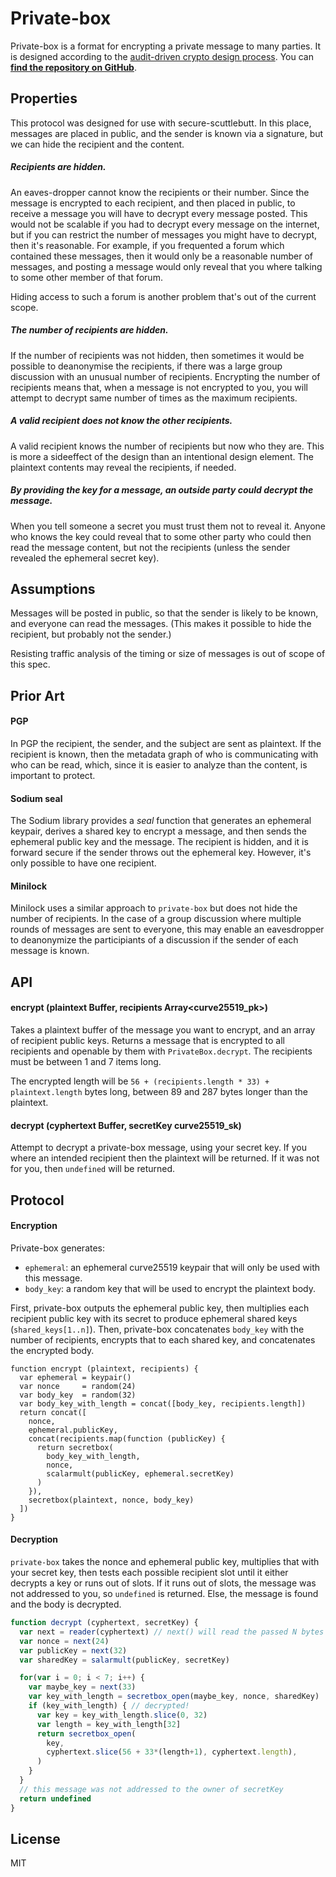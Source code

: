 # Private-box

Private-box is a format for encrypting a private message to many parties.
It is designed according to the [audit-driven crypto design process](https://github.com/crypto-browserify/crypto-browserify/issues/128).
You can **[find the repository on GitHub](https://github.com/auditdrivencrypto/private-box)**.

## Properties

This protocol was designed for use with secure-scuttlebutt.
In this place, messages are placed in public, and the sender is known via a signature,
but we can hide the recipient and the content.

##### **Recipients are hidden.**

An eaves-dropper cannot know the recipients or their number.
Since the message is encrypted to each recipient, and then placed in public,
to receive a message you will have to decrypt every message posted.
This would not be scalable if you had to decrypt every message on the internet,
but if you can restrict the number of messages you might have to decrypt,
then it's reasonable. For example, if you frequented a forum which contained these messages,
then it would only be a reasonable number of messages, and posting a message would only
reveal that you where talking to some other member of that forum.

Hiding access to such a forum is another problem that's out of the current scope.

##### **The number of recipients are hidden.**

If the number of recipients was not hidden, then sometimes it would be possible
to deanonymise the recipients, if there was a large group discussion with
an unusual number of recipients. Encrypting the number of recipients means that,
when a message is not encrypted to you, you will attempt to decrypt same number of times
as the maximum recipients.

##### **A valid recipient does not know the other recipients.**

A valid recipient knows the number of recipients but now who they are.
This is more a sideeffect of the design than an intentional design element.
The plaintext contents may reveal the recipients, if needed.

##### **By providing the key for a message, an outside party could decrypt the message.**

When you tell someone a secret you must trust them not to reveal it.
Anyone who knows the key could reveal that to some other party who could then read the message content,
but not the recipients (unless the sender revealed the ephemeral secret key).

## Assumptions

Messages will be posted in public, so that the sender is likely to be known,
and everyone can read the messages. (This makes it possible to hide the recipient,
but probably not the sender.)

Resisting traffic analysis of the timing or size of messages is out of scope of this spec.

## Prior Art

#### **PGP**

In PGP the recipient, the sender, and the subject are sent as plaintext.
If the recipient is known, then the metadata graph of who is communicating with who can be read,
which, since it is easier to analyze than the content, is important to protect.

#### **Sodium seal**

The Sodium library provides a _seal_ function that generates an ephemeral keypair,
derives a shared key to encrypt a message, and then sends the ephemeral public key and the message.
The recipient is hidden, and it is forward secure if the sender throws out the ephemeral key.
However, it's only possible to have one recipient.

#### **Minilock**

Minilock uses a similar approach to `private-box` but does not hide the
number of recipients. In the case of a group discussion where multiple rounds
of messages are sent to everyone, this may enable an eavesdropper to deanonymize
the participiants of a discussion if the sender of each message is known.

## API

#### **encrypt (plaintext Buffer, recipients Array<curve25519_pk>)**

Takes a plaintext buffer of the message you want to encrypt,
and an array of recipient public keys.
Returns a message that is encrypted to all recipients
and openable by them with `PrivateBox.decrypt`.
The recipients must be between 1 and 7 items long.

The encrypted length will be `56 + (recipients.length * 33) + plaintext.length` bytes long,
between 89 and 287 bytes longer than the plaintext.

#### **decrypt (cyphertext Buffer, secretKey curve25519_sk)**

Attempt to decrypt a private-box message, using your secret key.
If you where an intended recipient then the plaintext will be returned.
If it was not for you, then `undefined` will be returned.

## Protocol

#### **Encryption**

Private-box generates:

 - `ephemeral`: an ephemeral curve25519 keypair that will only be used with this message.
 - `body_key`: a random key that will be used to encrypt the plaintext body.

First, private-box outputs the ephemeral public key, then multiplies each recipient public key
with its secret to produce ephemeral shared keys (`shared_keys[1..n]`).
Then, private-box concatenates `body_key` with the number of recipients,
encrypts that to each shared key, and concatenates the encrypted body.

```
function encrypt (plaintext, recipients) {
  var ephemeral = keypair()
  var nonce     = random(24)
  var body_key  = random(32)
  var body_key_with_length = concat([body_key, recipients.length])
  return concat([
    nonce,
    ephemeral.publicKey,
    concat(recipients.map(function (publicKey) {
      return secretbox(
        body_key_with_length,
        nonce,
        scalarmult(publicKey, ephemeral.secretKey)
      )
    }),
    secretbox(plaintext, nonce, body_key)
  ])
}
```

#### **Decryption**

`private-box` takes the nonce and ephemeral public key,
multiplies that with your secret key, then tests each possible
recipient slot until it either decrypts a key or runs out of slots.
If it runs out of slots, the message was not addressed to you,
so `undefined` is returned. Else, the message is found and the body
is decrypted.

``` js
function decrypt (cyphertext, secretKey) {
  var next = reader(cyphertext) // next() will read the passed N bytes
  var nonce = next(24)
  var publicKey = next(32)
  var sharedKey = salarmult(publicKey, secretKey)

  for(var i = 0; i < 7; i++) {
    var maybe_key = next(33)
    var key_with_length = secretbox_open(maybe_key, nonce, sharedKey)
    if (key_with_length) { // decrypted!
      var key = key_with_length.slice(0, 32)
      var length = key_with_length[32]
      return secretbox_open(
        key,
        cyphertext.slice(56 + 33*(length+1), cyphertext.length),
      )
    }
  }
  // this message was not addressed to the owner of secretKey
  return undefined
}
```

## License

MIT